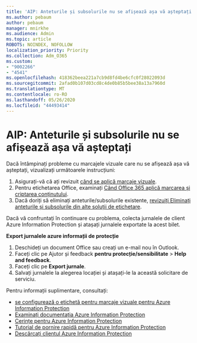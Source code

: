 ```yaml
---
title: 'AIP: Anteturile și subsolurile nu se afișează așa vă așteptați'
ms.author: pebaum
author: pebaum
manager: mnirkhe
ms.audience: Admin
ms.topic: article
ROBOTS: NOINDEX, NOFOLLOW
localization_priority: Priority
ms.collection: Adm_O365
ms.custom:
- "9002266"
- "4541"
ms.openlocfilehash: 418362beea221a7cb9d8fd4be6cfc0f28022093d
ms.sourcegitcommit: 2afad0b107d03cd8c4de0b85b5bee38a13a7960d
ms.translationtype: MT
ms.contentlocale: ro-RO
ms.lasthandoff: 05/26/2020
ms.locfileid: "44493414"
---
```

# <a name="aip-headers-and-footers-not-displaying-as-expected"></a>AIP: Anteturile și subsolurile nu se afișează așa vă așteptați

Dacă întâmpinați probleme cu marcajele vizuale care nu se afișează așa vă așteptați, vizualizați următoarele instrucțiuni:

1. Asigurați-vă că ați revizuit [când se aplică marcaje vizuale](https://docs.microsoft.com/azure/information-protection/configure-policy-markings#when-visual-markings-are-applied).
2. Pentru etichetarea Office, examinați [Când Office 365 aplică marcarea și criptarea conținutului](https://docs.microsoft.com/microsoft-365/compliance/sensitivity-labels-office-apps#when-office-apps-apply-content-marking-and-encryption).
3. Dacă doriți să eliminați anteturile/subsolurile existente, [revizuiți Eliminați anteturile și subsolurile din alte soluții de etichetare](https://docs.microsoft.com/azure/information-protection/rms-client/client-admin-guide-customizations#remove-headers-and-footers-from-other-labeling-solutions).

Dacă vă confruntați în continuare cu problema, colecta jurnalele de client Azure Information Protection și atașați jurnalele exportate la acest bilet.

**Export jurnalele azure informații de protecție**

1. Deschideți un document Office sau creați un e-mail nou în Outlook.
2. Faceți clic pe Ajutor și feedback **pentru protecție/sensibilitate**  >  **Help and feedback**.
3. Faceți clic pe **Export jurnale**.
4. Salvați jurnalele la alegerea locației și atașați-le la această solicitare de serviciu.

Pentru informații suplimentare, consultați:

- [se configurează o etichetă pentru marcaje vizuale pentru Azure Information Protection](https://docs.microsoft.com/azure/information-protection/configure-policy-markings)
- [Examinați documentația Azure Information Protection](https://docs.microsoft.com/azure/information-protection/what-is-information-protection)
- [Cerințe pentru Azure Information Protection](https://docs.microsoft.com/azure/information-protection/get-started/requirements)
- [Tutorial de pornire rapidă pentru Azure Information Protection](https://docs.microsoft.com/azure/information-protection/get-started/infoprotect-quick-start-tutorial)
- [Descărcați clientul Azure Information Protection](https://www.microsoft.com/download/details.aspx?id=53018)
